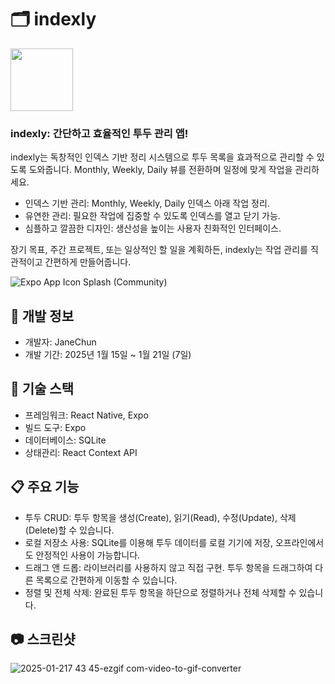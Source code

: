 # 🗂️ indexly
[<img src="https://github.com/user-attachments/assets/c87d9c47-f8bc-446f-9d02-2ed561fc41c4" width="100px" />](https://apps.apple.com/us/app/indexly/id6740793736)

### indexly: 간단하고 효율적인 투두 관리 앱!

indexly는 독창적인 인덱스 기반 정리 시스템으로 투두 목록을 효과적으로 관리할 수 있도록 도와줍니다. Monthly, Weekly, Daily 뷰를 전환하며 일정에 맞게 작업을 관리하세요.

- 인덱스 기반 관리: Monthly, Weekly, Daily 인덱스 아래 작업 정리.
- 유연한 관리: 필요한 작업에 집중할 수 있도록 인덱스를 열고 닫기 가능.
- 심플하고 깔끔한 디자인: 생산성을 높이는 사용자 친화적인 인터페이스.

장기 목표, 주간 프로젝트, 또는 일상적인 할 일을 계획하든, indexly는 작업 관리를 직관적이고 간편하게 만들어줍니다.

![Expo App Icon   Splash (Community)](https://github.com/user-attachments/assets/8330e543-8948-415c-9b62-0250c783b4f5)

## 📆 개발 정보
- 개발자: JaneChun  
- 개발 기간: 2025년 1월 15일 ~ 1월 21일 (7일)

## 🚀 기술 스택
- 프레임워크: React Native, Expo
- 빌드 도구: Expo
- 데이터베이스: SQLite
- 상태관리: React Context API

## 📋 주요 기능
- 투두 CRUD: 투두 항목을 생성(Create), 읽기(Read), 수정(Update), 삭제(Delete)할 수 있습니다.
- 로컬 저장소 사용: SQLite를 이용해 투두 데이터를 로컬 기기에 저장, 오프라인에서도 안정적인 사용이 가능합니다.
- 드래그 앤 드롭: 라이브러리를 사용하지 않고 직접 구현. 투두 항목을 드래그하여 다른 목록으로 간편하게 이동할 수 있습니다.
- 정렬 및 전체 삭제: 완료된 투두 항목을 하단으로 정렬하거나 전체 삭제할 수 있습니다.

## 📷 스크린샷
![2025-01-217 43 45-ezgif com-video-to-gif-converter](https://github.com/user-attachments/assets/2aaaa599-c38e-4068-9815-8b094aece7f8)
